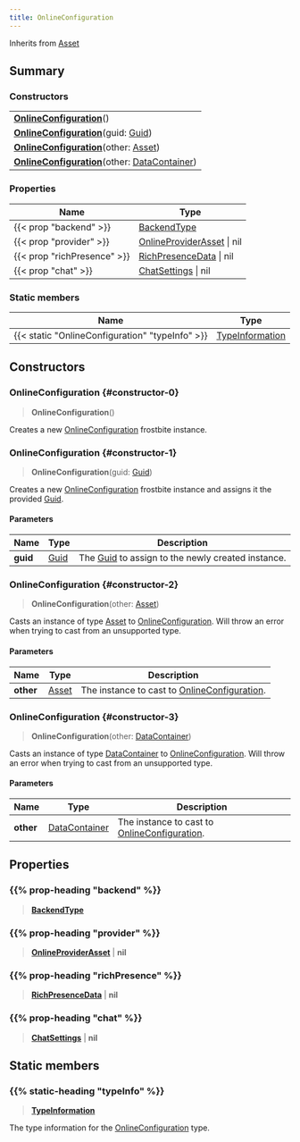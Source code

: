 ```yaml
---
title: OnlineConfiguration
---
```


Inherits from [Asset](/vext/ref/fb/asset)

## Summary

### Constructors

|  |
| --- |
| **[OnlineConfiguration](#constructor-0)**() |
| **[OnlineConfiguration](#constructor-1)**(guid: [Guid](/vext/ref/shared/type/guid)) |
| **[OnlineConfiguration](#constructor-2)**(other: [Asset](/vext/ref/fb/asset)) |
| **[OnlineConfiguration](#constructor-3)**(other: [DataContainer](/vext/ref/shared/type/datacontainer)) |

### Properties

| Name | Type |
| ---- | ---- |
| {{< prop "backend" >}} | [BackendType](/vext/ref/fb/backendtype) |
| {{< prop "provider" >}} | [OnlineProviderAsset](/vext/ref/fb/onlineproviderasset) \| nil |
| {{< prop "richPresence" >}} | [RichPresenceData](/vext/ref/fb/richpresencedata) \| nil |
| {{< prop "chat" >}} | [ChatSettings](/vext/ref/fb/chatsettings) \| nil |

### Static members

| Name | Type |
| ---- | ---- |
| {{< static "OnlineConfiguration" "typeInfo" >}} | [TypeInformation](/vext/ref/shared/type/typeinformation) |

## Constructors

### OnlineConfiguration {#constructor-0}

> **OnlineConfiguration**()

Creates a new [OnlineConfiguration](/vext/ref/fb/onlineconfiguration) frostbite instance.

### OnlineConfiguration {#constructor-1}

> **OnlineConfiguration**(guid: [Guid](/vext/ref/shared/type/guid))

Creates a new [OnlineConfiguration](/vext/ref/fb/onlineconfiguration) frostbite instance and assigns it the provided [Guid](/vext/ref/shared/type/guid).

#### Parameters

| Name | Type | Description |
| ---- | ---- | ----------- |
| **guid** | [Guid](/vext/ref/shared/type/guid) | The [Guid](/vext/ref/shared/type/guid) to assign to the newly created instance. |

### OnlineConfiguration {#constructor-2}

> **OnlineConfiguration**(other: [Asset](/vext/ref/fb/asset))

Casts an instance of type [Asset](/vext/ref/fb/asset) to [OnlineConfiguration](/vext/ref/fb/onlineconfiguration). Will throw an error when trying to cast from an unsupported type.

#### Parameters

| Name | Type | Description |
| ---- | ---- | ----------- |
| **other** | [Asset](/vext/ref/fb/asset) | The instance to cast to [OnlineConfiguration](/vext/ref/fb/onlineconfiguration). |

### OnlineConfiguration {#constructor-3}

> **OnlineConfiguration**(other: [DataContainer](/vext/ref/shared/type/datacontainer))

Casts an instance of type [DataContainer](/vext/ref/shared/type/datacontainer) to [OnlineConfiguration](/vext/ref/fb/onlineconfiguration). Will throw an error when trying to cast from an unsupported type.

#### Parameters

| Name | Type | Description |
| ---- | ---- | ----------- |
| **other** | [DataContainer](/vext/ref/shared/type/datacontainer) | The instance to cast to [OnlineConfiguration](/vext/ref/fb/onlineconfiguration). |

## Properties

### {{% prop-heading "backend" %}}

> **[BackendType](/vext/ref/fb/backendtype)**

### {{% prop-heading "provider" %}}

> **[OnlineProviderAsset](/vext/ref/fb/onlineproviderasset)** \| **nil**

### {{% prop-heading "richPresence" %}}

> **[RichPresenceData](/vext/ref/fb/richpresencedata)** \| **nil**

### {{% prop-heading "chat" %}}

> **[ChatSettings](/vext/ref/fb/chatsettings)** \| **nil**

## Static members

### {{% static-heading "typeInfo" %}}

> **[TypeInformation](/vext/ref/shared/type/typeinformation)**

The type information for the [OnlineConfiguration](/vext/ref/fb/onlineconfiguration) type.

